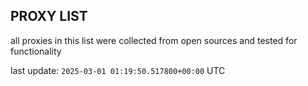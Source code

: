 ## PROXY LIST

all proxies in this list were collected from open sources and tested for functionality

last update: `2025-03-01 01:19:50.517800+00:00` UTC